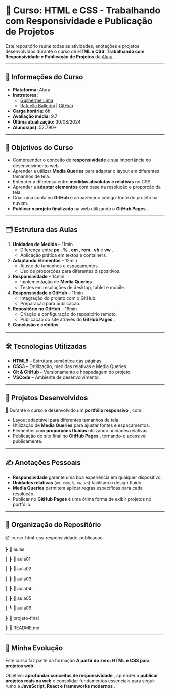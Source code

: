 # 📘 Curso: HTML e CSS - Trabalhando com Responsividade e Publicação de Projetos

Este repositório reúne todas as atividades, anotações e projetos desenvolvidos durante o curso de **HTML e CSS: Trabalhando com Responsividade e Publicação de Projetos** da [Alura](https://www.alura.com.br/).

---

## 📌 Informações do Curso

* **Plataforma:** Alura
* **Instrutores:**
  * [Guilherme Lima](https://www.linkedin.com/in/guilherme-lima/)
  * [Rafaella Ballerini](https://www.linkedin.com/in/rafaella-ballerini/) | [GitHub](https://github.com/rafaballerini)
* **Carga horária:** 6h
* **Avaliação média:** 9.7
* **Última atualização:** 30/08/2024
* **Alunos(as):** 52.790+

---

## 🎯 Objetivos do Curso

* Compreender o conceito de **responsividade** e sua importância no desenvolvimento web.
* Aprender a utilizar **Media Queries** para adaptar o layout em diferentes tamanhos de tela.
* Entender a diferença entre **medidas absolutas e relativas** no CSS.
* Aprender a **adaptar elementos** com base na resolução e proporção da tela.
* Criar uma conta no **GitHub** e armazenar o código-fonte do projeto na nuvem.
* **Publicar o projeto finalizado** na web utilizando o  **GitHub Pages** .

---

## 🗂 Estrutura das Aulas

1. **Unidades de Medida** – 11min
   * Diferença entre  **px** ,  **%** ,  **em** ,  **rem** , **vh** e  **vw** .
   * Aplicação prática em textos e containers.
2. **Adaptando Elementos** – 12min
   * Ajuste de tamanhos e espaçamentos.
   * Uso de proporções para diferentes dispositivos.
3. **Responsividade** – 14min
   * Implementação de  **Media Queries** .
   * Testes em resoluções de desktop, tablet e mobile.
4. **Responsividade e GitHub** – 11min
   * Integração do projeto com o GitHub.
   * Preparação para publicação.
5. **Repositório no GitHub** – 16min
   * Criação e configuração do repositório remoto.
   * Publicação do site através do  **GitHub Pages** .
6. **Conclusão e créditos**

---

## 🛠 Tecnologias Utilizadas

* **HTML5** – Estrutura semântica das páginas.
* **CSS3** – Estilização, medidas relativas e Media Queries.
* **Git & GitHub** – Versionamento e hospedagem do projeto.
* **VSCode** – Ambiente de desenvolvimento.

---

## 🚀 Projetos Desenvolvidos

📱 Durante o curso é desenvolvido um  **portfólio responsivo** , com:

* Layout adaptável para diferentes tamanhos de tela.
* Utilização de **Media Queries** para ajustar fontes e espaçamentos.
* Elementos com **proporções fluidas** utilizando unidades relativas.
* Publicação do site final no  **GitHub Pages** , tornando-o acessível publicamente.

---

## ✍️ Anotações Pessoais

* **Responsividade** garante uma boa experiência em qualquer dispositivo.
* **Unidades relativas** (`em`, `rem`, `%`, `vw`, `vh`) facilitam o design fluido.
* **Media Queries** permitem aplicar regras específicas para cada resolução.
* Publicar no **GitHub Pages** é uma ótima forma de exibir projetos no portfólio.

---

## 📂 Organização do Repositório

📦 curso-html-css-responsividade-publicacao

┣ 📂 aulas

┃ ┣ 📂 aula01

┃ ┣ 📂 aula02

┃ ┣ 📂 aula03

┃ ┣ 📂 aula04

┃ ┣ 📂 aula05

┃ ┗ 📂 aula06

┣ 📂 projeto-final

┣ 📜 README.md

---

## 🌟 Minha Evolução

Este curso faz parte da formação  **A partir do zero: HTML e CSS para projetos web** .

Objetivo:  **aprofundar conceitos de responsividade** , aprender a **publicar projetos reais na web** e consolidar fundamentos essenciais para seguir rumo a  **JavaScript, React e frameworks modernos** .
